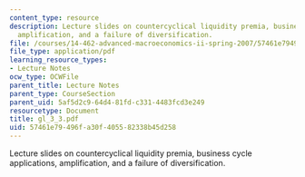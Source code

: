 ```yaml
---
content_type: resource
description: Lecture slides on countercyclical liquidity premia, business cycle applications,
  amplification, and a failure of diversification.
file: /courses/14-462-advanced-macroeconomics-ii-spring-2007/57461e79496fa30f405582338b45d258_gl_3_3.pdf
file_type: application/pdf
learning_resource_types:
- Lecture Notes
ocw_type: OCWFile
parent_title: Lecture Notes
parent_type: CourseSection
parent_uid: 5af5d2c9-64d4-81fd-c331-4483fcd3e249
resourcetype: Document
title: gl_3_3.pdf
uid: 57461e79-496f-a30f-4055-82338b45d258
---
```

Lecture slides on countercyclical liquidity premia, business cycle applications, amplification, and a failure of diversification.

